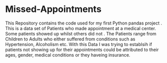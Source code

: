 # Missed-Appointments
This Repository contains the code used for my first Python pandas project .
This is a data set of Patients who made appointment at a medical center. Some patients showed up whilst others did not .
The Patients range from Children to Adults who either suffered from conditions such as Hypertension, Alcoholism etc.
With this Data I was trying to establsih if patients not showing up for their appointments could be attributed to their ages, gender, medical conditions or they haveing insurance.
